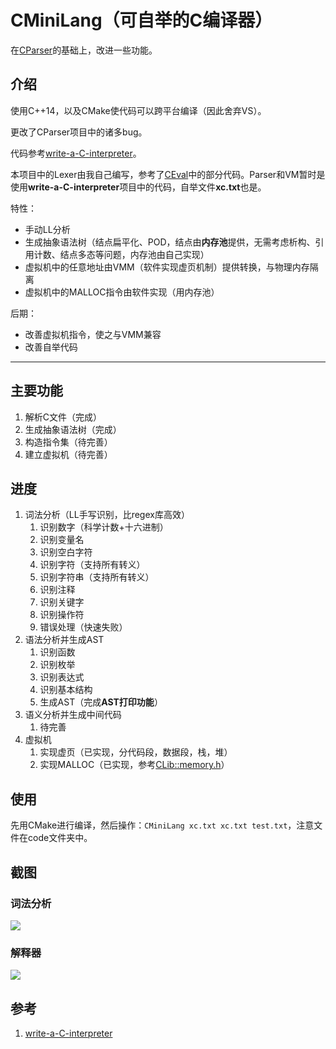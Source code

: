 # CMiniLang（可自举的C编译器）

在[CParser](https://github.com/bajdcc/CParser)的基础上，改进一些功能。

## 介绍

使用C++14，以及CMake使代码可以跨平台编译（因此舍弃VS）。

更改了CParser项目中的诸多bug。

代码参考[write-a-C-interpreter](https://github.com/lotabout/write-a-C-interpreter)。

本项目中的Lexer由我自己编写，参考了[CEval](https://github.com/bajdcc/CEval)中的部分代码。Parser和VM暂时是使用**write-a-C-interpreter**项目中的代码，自举文件**xc.txt**也是。

特性：

- 手动LL分析
- 生成抽象语法树（结点扁平化、POD，结点由**内存池**提供，无需考虑析构、引用计数、结点多态等问题，内存池由自己实现）
- 虚拟机中的任意地址由VMM（软件实现虚页机制）提供转换，与物理内存隔离
- 虚拟机中的MALLOC指令由软件实现（用内存池）

后期：

- 改善虚拟机指令，使之与VMM兼容
- 改善自举代码

----

## 主要功能

1. 解析C文件（完成）
2. 生成抽象语法树（完成）
3. 构造指令集（待完善）
4. 建立虚拟机（待完善）

## 进度

1. 词法分析（LL手写识别，比regex库高效）
   1. 识别数字（科学计数+十六进制）
   2. 识别变量名
   3. 识别空白字符
   4. 识别字符（支持所有转义）
   5. 识别字符串（支持所有转义）
   6. 识别注释
   7. 识别关键字
   8. 识别操作符
   9. 错误处理（快速失败）
2. 语法分析并生成AST
   1. 识别函数
   2. 识别枚举
   3. 识别表达式
   4. 识别基本结构
   5. 生成AST（完成**AST打印功能**）
3. 语义分析并生成中间代码
   1. 待完善
4. 虚拟机
   1. 实现虚页（已实现，分代码段，数据段，栈，堆）
   2. 实现MALLOC（已实现，参考[CLib::memory.h](https://github.com/bajdcc/learnstl/blob/master/code/02/memory.h)）

## 使用

先用CMake进行编译，然后操作：`CMiniLang xc.txt xc.txt test.txt`，注意文件在code文件夹中。
   
## 截图

### 词法分析

![](https://pic4.zhimg.com/v2-12fcbe73a8340d20a9488ae0228ff11f.png)

### 解释器

![](https://pic1.zhimg.com/v2-855b2e604a19e44a9f0f52e2a0eca010_r.png)

## 参考

1. [write-a-C-interpreter](https://github.com/lotabout/write-a-C-interpreter)
